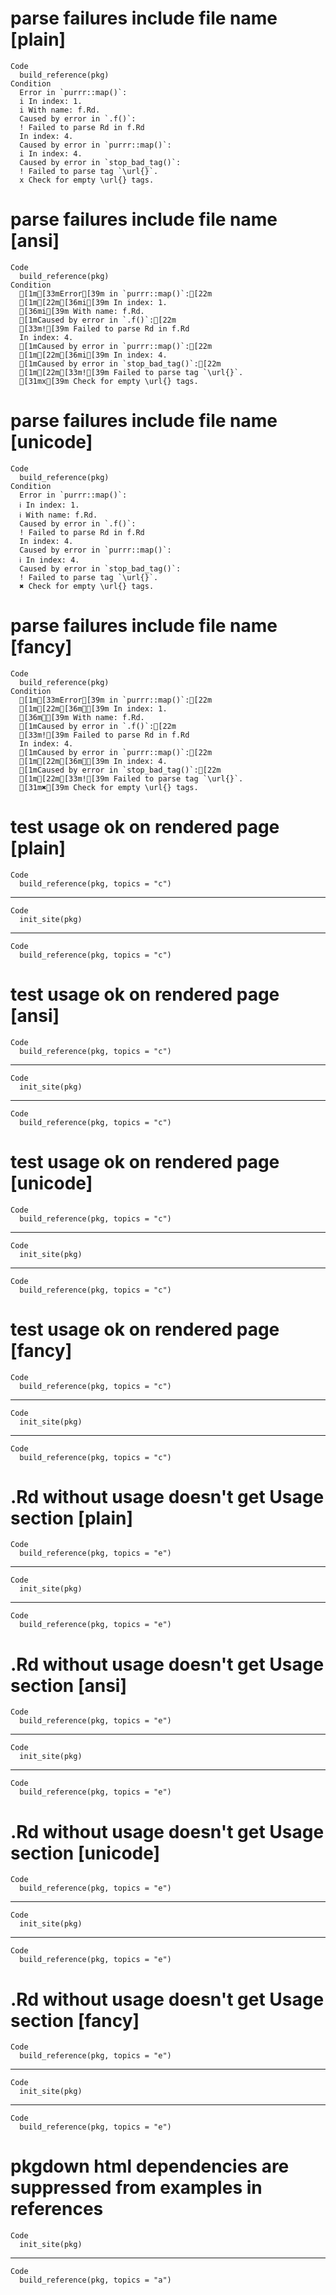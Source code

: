 # parse failures include file name [plain]

    Code
      build_reference(pkg)
    Condition
      Error in `purrr::map()`:
      i In index: 1.
      i With name: f.Rd.
      Caused by error in `.f()`:
      ! Failed to parse Rd in f.Rd
      In index: 4.
      Caused by error in `purrr::map()`:
      i In index: 4.
      Caused by error in `stop_bad_tag()`:
      ! Failed to parse tag `\url{}`.
      x Check for empty \url{} tags.

# parse failures include file name [ansi]

    Code
      build_reference(pkg)
    Condition
      [1m[33mError[39m in `purrr::map()`:[22m
      [1m[22m[36mi[39m In index: 1.
      [36mi[39m With name: f.Rd.
      [1mCaused by error in `.f()`:[22m
      [33m![39m Failed to parse Rd in f.Rd
      In index: 4.
      [1mCaused by error in `purrr::map()`:[22m
      [1m[22m[36mi[39m In index: 4.
      [1mCaused by error in `stop_bad_tag()`:[22m
      [1m[22m[33m![39m Failed to parse tag `\url{}`.
      [31mx[39m Check for empty \url{} tags.

# parse failures include file name [unicode]

    Code
      build_reference(pkg)
    Condition
      Error in `purrr::map()`:
      ℹ In index: 1.
      ℹ With name: f.Rd.
      Caused by error in `.f()`:
      ! Failed to parse Rd in f.Rd
      In index: 4.
      Caused by error in `purrr::map()`:
      ℹ In index: 4.
      Caused by error in `stop_bad_tag()`:
      ! Failed to parse tag `\url{}`.
      ✖ Check for empty \url{} tags.

# parse failures include file name [fancy]

    Code
      build_reference(pkg)
    Condition
      [1m[33mError[39m in `purrr::map()`:[22m
      [1m[22m[36mℹ[39m In index: 1.
      [36mℹ[39m With name: f.Rd.
      [1mCaused by error in `.f()`:[22m
      [33m![39m Failed to parse Rd in f.Rd
      In index: 4.
      [1mCaused by error in `purrr::map()`:[22m
      [1m[22m[36mℹ[39m In index: 4.
      [1mCaused by error in `stop_bad_tag()`:[22m
      [1m[22m[33m![39m Failed to parse tag `\url{}`.
      [31m✖[39m Check for empty \url{} tags.

# test usage ok on rendered page [plain]

    Code
      build_reference(pkg, topics = "c")

---

    Code
      init_site(pkg)

---

    Code
      build_reference(pkg, topics = "c")

# test usage ok on rendered page [ansi]

    Code
      build_reference(pkg, topics = "c")

---

    Code
      init_site(pkg)

---

    Code
      build_reference(pkg, topics = "c")

# test usage ok on rendered page [unicode]

    Code
      build_reference(pkg, topics = "c")

---

    Code
      init_site(pkg)

---

    Code
      build_reference(pkg, topics = "c")

# test usage ok on rendered page [fancy]

    Code
      build_reference(pkg, topics = "c")

---

    Code
      init_site(pkg)

---

    Code
      build_reference(pkg, topics = "c")

# .Rd without usage doesn't get Usage section [plain]

    Code
      build_reference(pkg, topics = "e")

---

    Code
      init_site(pkg)

---

    Code
      build_reference(pkg, topics = "e")

# .Rd without usage doesn't get Usage section [ansi]

    Code
      build_reference(pkg, topics = "e")

---

    Code
      init_site(pkg)

---

    Code
      build_reference(pkg, topics = "e")

# .Rd without usage doesn't get Usage section [unicode]

    Code
      build_reference(pkg, topics = "e")

---

    Code
      init_site(pkg)

---

    Code
      build_reference(pkg, topics = "e")

# .Rd without usage doesn't get Usage section [fancy]

    Code
      build_reference(pkg, topics = "e")

---

    Code
      init_site(pkg)

---

    Code
      build_reference(pkg, topics = "e")

# pkgdown html dependencies are suppressed from examples in references

    Code
      init_site(pkg)

---

    Code
      build_reference(pkg, topics = "a")

